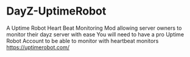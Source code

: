 # DayZ-UptimeRobot
 A Uptime Robot Heart Beat Monitoring Mod allowing server owners to monitor their dayz server with ease
You will need to have a pro Uptime Robot Account to be able to monitor with heartbeat monitors https://uptimerobot.com/
